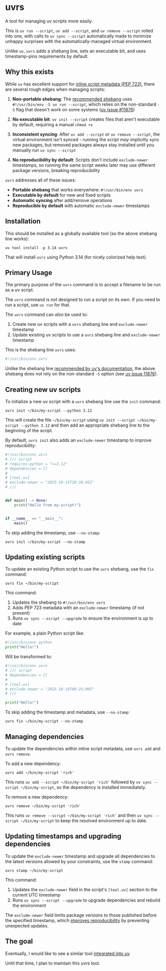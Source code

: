 # uvrs

A tool for managing uv scripts more easily.

This is `uv run --script`, `uv add --script`, and `uv remove --script` rolled into one, with calls to `uv sync --script` automatically made to minimize unhappy surprises with the automatically-managed virtual environment.

Unlike `uv`, `uvrs` adds a shebang line, sets an executable bit, and uses timestamp-pins requirements by default.


## Why this exists

While `uv` has excellent support for [inline script metadata (PEP 723)][PEP 723], there are several rough edges when managing scripts:

1. **Non-portable shebang**: The [recommended shebang][uv shebang] uses `#!/usr/bin/env -S uv run --script`, which relies on the non-standard `-S` flag that doesn't work on some systems ([uv issue #11876][11876])

2. **No executable bit**: `uv init --script` creates files that aren't executable by default, requiring a manual `chmod +x`

3. **Inconsistent syncing**: After `uv add --script` or `uv remove --script`, the virtual environment isn't synced - running the script *may* implicitly sync new packages, but removed packages always stay installed until you manually run `uv sync --script`

4. **No reproducibility by default**: Scripts don't include `exclude-newer` timestamps, so running the same script weeks later may use different package versions, breaking reproducibility

`uvrs` addresses all of these issues:

- **Portable shebang** that works everywhere: `#!/usr/bin/env uvrs`
- **Executable by default** for new and fixed scripts
- **Automatic syncing** after add/remove operations
- **Reproducible by default** with automatic `exclude-newer` timestamps


## Installation

This should be installed as a globally available tool (so the above shebang line works):

```console
uv tool install -p 3.14 uvrs
```

That will install `uvrs` using Python 3.14 (for nicely colorized help text).


## Primary Usage

The primary purpose of the `uvrs` command is to accept a filename to be run as a uv script.

The `uvrs` command is not designed to run a script on its own.
If you need to run a script, use `uv run` for that.

The `uvrs` command can *also* be used to:

1. Create new uv scripts with a `uvrs` shebang line and `exclude-newer` timestamp
2. Update existing uv scripts to use a `uvrs` shebang line and `exclude-newer` timestamp

This is the shebang line `uvrs` uses:

```python
#!/usr/bin/env uvrs
```

Unlike the shebang line [recommended by uv's documentation][uv shebang], the above shebang does not rely on the non-standard `-S` option (see [uv issue 11876][11876]).


## Creating new uv scripts

To initialize a new uv script with a `uvrs` shebang line use the `init` command:

```console
uvrs init ~/bin/my-script --python 3.12
```

This will create the file `~/bin/my-script` using `uv init --script ~/bin/my-script --python 3.12` and then add an appropriate shebang line to the beginning of the script.

By default, `uvrs init` also adds an `exclude-newer` timestamp to improve reproducibility:

```python
#!/usr/bin/env uvrs
# /// script
# requires-python = ">=3.12"
# dependencies = []
#
# [tool.uv]
# exclude-newer = "2025-10-15T20:30:45Z"
# ///


def main() -> None:
    print("Hello from my-script!")


if __name__ == "__main__":
    main()
```

To skip adding the timestamp, use `--no-stamp`:

```console
uvrs init ~/bin/my-script --no-stamp
```


## Updating existing scripts

To update an existing Python script to use the `uvrs` shebang, use the `fix` command:

```console
uvrs fix ~/bin/my-script
```

This command:

1. Updates the shebang to `#!/usr/bin/env uvrs`
2. Adds PEP 723 metadata with an `exclude-newer` timestamp (if not present)
3. Runs `uv sync --script --upgrade` to ensure the environment is up to date

For example, a plain Python script like:

```python
#!/usr/bin/env python
print("Hello!")
```

Will be transformed to:

```python
#!/usr/bin/env uvrs
# /// script
# dependencies = []
#
# [tool.uv]
# exclude-newer = "2025-10-16T00:25:00Z"
# ///

print("Hello!")
```

To skip adding the timestamp and metadata, use `--no-stamp`:

```console
uvrs fix ~/bin/my-script --no-stamp
```


## Managing dependencies

To update the dependencies within inline script metadata, use `uvrs add` and `uvrs remove`.

To add a new dependency:

```console
uvrs add ~/bin/my-script 'rich'
```

This runs `uv add --script ~/bin/my-script 'rich'` followed by
`uv sync --script ~/bin/my-script`, so the dependency is installed immediately.

To remove a new dependency:

```console
uvrs remove ~/bin/my-script 'rich'
```

This runs `uv remove --script ~/bin/my-script 'rich'` and then
`uv sync --script ~/bin/my-script` to keep the resolved environment up to date.


## Updating timestamps and upgrading dependencies

To update the `exclude-newer` timestamp and upgrade all dependencies to the latest versions allowed by your constraints, use the `stamp` command:

```console
uvrs stamp ~/bin/my-script
```

This command:

1. Updates the `exclude-newer` field in the script's `[tool.uv]` section to the current UTC timestamp
2. Runs `uv sync --script --upgrade` to upgrade dependencies and rebuild the environment

The `exclude-newer` field limits package versions to those published before the specified timestamp, which [improves reproducibility](https://docs.astral.sh/uv/guides/scripts/#improving-reproducibility) by preventing unexpected updates.


## The goal

Eventually, I would like to see a similar tool [integrated into uv][16241].

Until that time, I plan to maintain this uvrs tool.


[PEP 723]: https://peps.python.org/pep-0723/
[uv shebang]: https://docs.astral.sh/uv/guides/scripts/#using-a-shebang-to-create-an-executable-file
[11876]: https://github.com/astral-sh/uv/issues/11876
[16241]: https://github.com/astral-sh/uv/issues/16241

